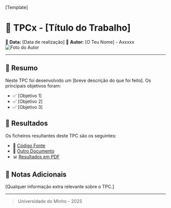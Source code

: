 [Template]
# 📌 TPCx - [Título do Trabalho]

📅 **Data:** [Data de realização]
👤 **Autor:** [O Teu Nome] - Axxxxx
![Foto do Autor](../caminho/para/a/foto.jpg)

---

## 📝 Resumo
Neste TPC foi desenvolvido um [breve descrição do que foi feito].
Os principais objetivos foram:
- ✅ [Objetivo 1]
- ✅ [Objetivo 2]
- ✅ [Objetivo 3]

## 📂 Resultados
Os ficheiros resultantes deste TPC são os seguintes:
- 📝 [Código Fonte](./caminho_para_ficheiro.ext)
- 📄 [Outro Documento](./caminho_para_outro_ficheiro.ext)
- 📊 [Resultados em PDF](./caminho_para_relatorio.pdf)

## 📌 Notas Adicionais
[Qualquer informação extra relevante sobre o TPC.]

---
> Universidade do Minho - 2025
